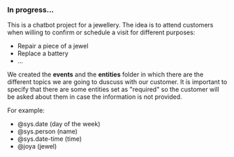 ### In progress...

This is a chatbot project for a jewellery. The idea is to attend customers when willing to confirm or schedule a visit for different purposes:
- Repair a piece of a jewel
- Replace a battery
- ...

We created the **events** and the **entities** folder in which there are the different topics we are going to duscuss with our customer.
It is important to specify that there are some entities set as "required" so the customer will be asked about them in case the information is not provided.

For example:
* @sys.date (day of the week)
* @sys.person (name)
* @sys.date-time (time)
* @joya (jewel)